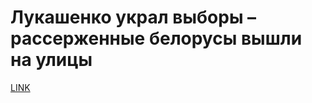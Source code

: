 # Лукашенко украл выборы – рассерженные белорусы вышли на улицы



[LINK](https://varlamov.ru/3989787.html)